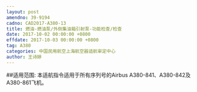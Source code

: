 ```yaml
---
layout: post
amendno: 39-9194
cadno: CAD2017-A380-13
title: 燃油-燃油泵/外侧集油箱引射泵-功能检查/检查
date: 2017-10-02 00:00:00 +0800
effdate: 2017-10-03 00:00:00 +0800
tag: A380
categories: 中国民用航空上海航空器适航审定中心
author: 王诗婷
---
```


##适用范围:
本适航指令适用于所有序列号的Airbus A380-841、A380-842及A380-861飞机。

